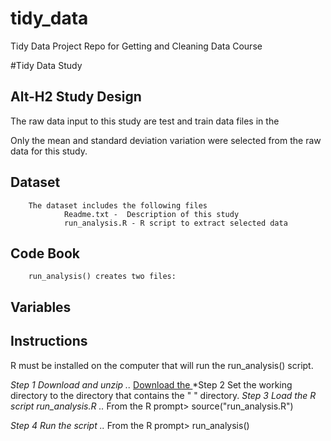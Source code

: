 tidy_data
=========

Tidy Data Project Repo for Getting and Cleaning Data Course


#Tidy Data Study

## Alt-H2 Study Design
The raw data input to this study are test and train data files in the

Only the mean and standard deviation variation were selected from the raw data for this study.


## Dataset
        The dataset includes the following files
                Readme.txt -  Description of this study
                run_analysis.R - R script to extract selected data



## Code Book
        run_analysis() creates two files:





## Variables


## Instructions

R must be installed on the computer that will run the run_analysis() script.

*Step 1    Download and unzip
                ..* [Download the ](https://www.google.com)
*Step 2    Set the working directory to the directory that contains the "   " directory.
*Step 3    Load the R script run_analysis.R
                ..* From the R prompt>  source("run_analysis.R")

*Step 4    Run the script
                ..* From the R prompt> run_analysis()
